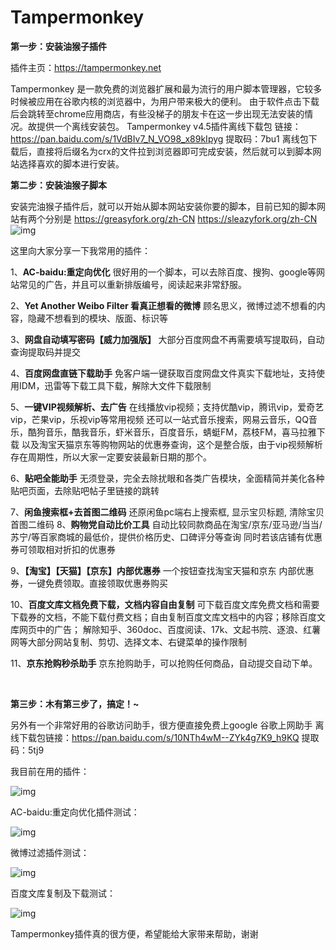 #  Tampermonkey





**第一步：安装油猴子插件**  

插件主页：https://tampermonkey.net  

Tampermonkey 是一款免费的浏览器扩展和最为流行的用户脚本管理器，它较多时候被应用在谷歌内核的浏览器中，为用户带来极大的便利。   由于软件点击下载后会跳转至chrome应用商店，有些没梯子的朋友卡在这一步出现无法安装的情况。故提供一个离线安装包。  Tampermonkey v4.5插件离线下载包  链接：https://pan.baidu.com/s/1VdBIv7_N_VO98_x89kIpyg 提取码：7bu1   离线包下载后，直接将后缀名为crx的文件拉到浏览器即可完成安装，然后就可以到脚本网站选择喜欢的脚本进行安装。     

 **第二步：安装油猴子脚本**  

安装完油猴子插件后，就可以开始从脚本网站安装你要的脚本，目前已知的脚本网站有两个分别是  https://greasyfork.org/zh-CN  https://sleazyfork.org/zh-CN   ![img](https://attach.52pojie.cn/forum/201905/15/112804hglkmx12386m0m14.png)         

这里向大家分享一下我常用的插件： 

 1、**AC-baidu:重定向优化**  很好用的一个脚本，可以去除百度、搜狗、google等网站常见的广告，并且可以重新排版编号，阅读起来非常舒服。    

2、**Yet Another Weibo Filter 看真正想看的微博**  顾名思义，微博过滤不想看的内容，隐藏不想看到的模块、版面、标识等    

3、**网盘自动填写密码【威力加强版】**  大部分百度网盘不再需要填写提取码，自动查询提取码并提交    

4、**百度网盘直链下载助手**  免客户端一键获取百度网盘文件真实下载地址，支持使用IDM，迅雷等下载工具下载，解除大文件下载限制    

5、**一键VIP视频解析、去广告**  在线播放vip视频；支持优酷vip，腾讯vip，爱奇艺vip，芒果vip，乐视vip等常用视频  还可以一站式音乐搜索，网易云音乐，QQ音乐，酷狗音乐，酷我音乐，虾米音乐，百度音乐，蜻蜓FM，荔枝FM，喜马拉雅下载  以及淘宝天猫京东等购物网站的优惠券查询，这个是整合版，由于vip视频解析存在周期性，所以大家一定要安装最新日期的那个。    

6、**贴吧全能助手**  无须登录，完全去除扰眼和各类广告模块，全面精简并美化各种贴吧页面，去除贴吧帖子里链接的跳转    

7、**闲鱼搜索框+去首图二维码**  还原闲鱼pc端右上搜索框, 显示宝贝标题, 清除宝贝首图二维码    8、**购物党自动比价工具**  自动比较同款商品在淘宝/京东/亚马逊/当当/苏宁/等百家商城的最低价，提供价格历史、口碑评分等查询  同时若该店铺有优惠券可领取相对折扣的优惠券    

9、**【淘宝】【天猫】【京东】内部优惠券**  一个按钮查找淘宝天猫和京东 内部优惠券，一键免费领取。直接领取优惠券购买    

10、**百度文库文档免费下载，文档内容自由复制**  可下载百度文库免费文档和需要下载券的文档，不能下载付费文档；自由复制百度文库文档中的内容；移除百度文库网页中的广告；  解除知乎、360doc、百度阅读、17k、文起书院、逐浪、红薯网等大部分网站复制、剪切、选择文本、右键菜单的操作限制    

11、**京东抢购秒杀助手**  京东抢购助手，可以抢购任何商品，自动提交自动下单。  



​    

**第三步：木有第三步了，搞定！~**    

另外有一个非常好用的谷歌访问助手，很方便直接免费上google  谷歌上网助手 离线下载包链接：https://pan.baidu.com/s/10NTh4wM--ZYk4g7K9_h9KQ 提取码：5tj9       

我目前在用的插件：

   ![img](https://attach.52pojie.cn/forum/201905/15/112048as77q2l12t5512f1.png)       

AC-baidu:重定向优化插件测试：  

 ![img](https://attach.52pojie.cn/forum/201905/15/112129ictk9dd3w2xzx7dg.png)      

 微博过滤插件测试： 

  ![img](https://attach.52pojie.cn/forum/201905/15/112032t8hc48u38c28i2z2.png)       

百度文库复制及下载测试：

   ![img](https://attach.52pojie.cn/forum/201905/15/111954ho4sic76b9vvibzl.png)       

Tampermonkey插件真的很方便，希望能给大家带来帮助，谢谢